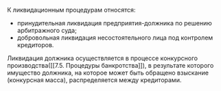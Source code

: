 К ликвидационным процедурам относятся:
- принудительная ликвидация предприятия-должника по решению арбитражного суда;
- добровольная ликвидация несостоятельного лица  под  контролем кредиторов.

Ликвидация должника  осуществляется  в  процессе  конкурсного производства([[7.5. Процедуры банкротства]]), в результате которого имущество должника, на  которое может быть обращено взыскание  (конкурсная  масса),  распределяется между кредиторами.
